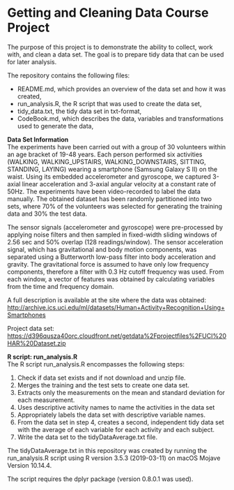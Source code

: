 <b><h1>Getting and Cleaning Data Course Project</b></h1>

The purpose of this project is to demonstrate the ability to collect, work with, and clean a data set. The goal is to prepare tidy data that can be used for later analysis. 

The repository contains the following files:
- README.md, which provides an overview of the data set and how it was created,
- run_analysis.R, the R script that was used to create the data set,
- tidy_data.txt, the tidy data set in txt-format,
- CodeBook.md, which describes the data, variables and transformations used to generate the data,

<b>Data Set Information </b><BR>
The experiments have been carried out with a group of 30 volunteers within an age bracket of 19-48 years. Each person performed six activities (WALKING, WALKING_UPSTAIRS, WALKING_DOWNSTAIRS, SITTING, STANDING, LAYING) wearing a smartphone (Samsung Galaxy S II) on the waist. Using its embedded accelerometer and gyroscope, we captured 3-axial linear acceleration and 3-axial angular velocity at a constant rate of 50Hz. The experiments have been video-recorded to label the data manually. The obtained dataset has been randomly partitioned into two sets, where 70% of the volunteers was selected for generating the training data and 30% the test data. 

The sensor signals (accelerometer and gyroscope) were pre-processed by applying noise filters and then sampled in fixed-width sliding windows of 2.56 sec and 50% overlap (128 readings/window). The sensor acceleration signal, which has gravitational and body motion components, was separated using a Butterworth low-pass filter into body acceleration and gravity. The gravitational force is assumed to have only low frequency components, therefore a filter with 0.3 Hz cutoff frequency was used. From each window, a vector of features was obtained by calculating variables from the time and frequency domain.

A full description is available at the site where the data was obtained: http://archive.ics.uci.edu/ml/datasets/Human+Activity+Recognition+Using+Smartphones

Project data set: https://d396qusza40orc.cloudfront.net/getdata%2Fprojectfiles%2FUCI%20HAR%20Dataset.zip

<b>R script: run_analysis.R</b><BR>
The R script run_analysis.R encompasses the following steps:
1. Check if data set exists and if not download and unzip file.
2. Merges the training and the test sets to create one data set.
3. Extracts only the measurements on the mean and standard deviation for each measurement.
4. Uses descriptive activity names to name the activities in the data set
5. Appropriately labels the data set with descriptive variable names.
6. From the data set in step 4, creates a second, independent tidy data set with the average of each variable for each activity       and each subject.
7. Write the data set to the tidyDataAverage.txt file.

The tidyDataAverage.txt in this repository was created by running the run_analysis.R script using R version 3.5.3 (2019-03-11) on macOS Mojave Version 10.14.4.

The script requires the dplyr package (version 0.8.0.1 was used).

